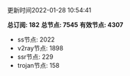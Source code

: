 更新时间2022-01-28 10:54:41

**总订阅: 182**
**总节点: 7545**
**有效节点: 4307**
- ss节点: 2022
- v2ray节点: 1898
- ssr节点: 229
- trojan节点: 158
